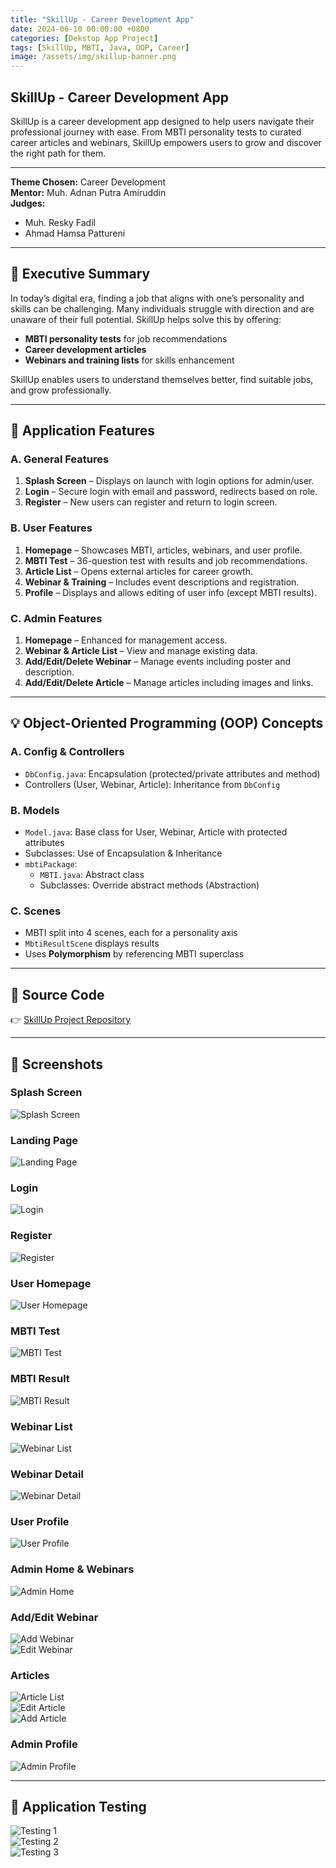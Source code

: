 ```yaml
---
title: "SkillUp - Career Development App"
date: 2024-06-10 00:00:00 +0800
categories: [Dekstop App Project]
tags: [SkillUp, MBTI, Java, OOP, Career]
image: /assets/img/skillup-banner.png
---
```



## SkillUp - Career Development App

SkillUp is a career development app designed to help users navigate their professional journey with ease. From MBTI personality tests to curated career articles and webinars, SkillUp empowers users to grow and discover the right path for them.

---

**Theme Chosen:** Career Development  
**Mentor:** Muh. Adnan Putra Amiruddin  
**Judges:**  
- Muh. Resky Fadil  
- Ahmad Hamsa Pattureni  

---

## 🧠 Executive Summary

In today’s digital era, finding a job that aligns with one’s personality and skills can be challenging. Many individuals struggle with direction and are unaware of their full potential. SkillUp helps solve this by offering:

- **MBTI personality tests** for job recommendations
- **Career development articles**
- **Webinars and training lists** for skills enhancement

SkillUp enables users to understand themselves better, find suitable jobs, and grow professionally.

---

## 📲 Application Features

### A. General Features

1. **Splash Screen** – Displays on launch with login options for admin/user.  
2. **Login** – Secure login with email and password, redirects based on role.  
3. **Register** – New users can register and return to login screen.  

### B. User Features

1. **Homepage** – Showcases MBTI, articles, webinars, and user profile.  
2. **MBTI Test** – 36-question test with results and job recommendations.  
3. **Article List** – Opens external articles for career growth.  
4. **Webinar & Training** – Includes event descriptions and registration.  
5. **Profile** – Displays and allows editing of user info (except MBTI results).  

### C. Admin Features

1. **Homepage** – Enhanced for management access.  
2. **Webinar & Article List** – View and manage existing data.  
3. **Add/Edit/Delete Webinar** – Manage events including poster and description.  
4. **Add/Edit/Delete Article** – Manage articles including images and links.  

---

## 💡 Object-Oriented Programming (OOP) Concepts

### A. Config & Controllers

- `DbConfig.java`: Encapsulation (protected/private attributes and method)  
- Controllers (User, Webinar, Article): Inheritance from `DbConfig`  

### B. Models

- `Model.java`: Base class for User, Webinar, Article with protected attributes  
- Subclasses: Use of Encapsulation & Inheritance  
- `mbtiPackage`:  
  - `MBTI.java`: Abstract class  
  - Subclasses: Override abstract methods (Abstraction)  

### C. Scenes

- MBTI split into 4 scenes, each for a personality axis  
- `MbtiResultScene` displays results  
- Uses **Polymorphism** by referencing MBTI superclass  

---

## 🔗 Source Code

👉 [SkillUp Project Repository](https://github.com/harmeliayra17/skill-up-project)

---

## 📸 Screenshots

### Splash Screen  
![Splash Screen](https://github.com/harmeliayra17/skill-up-project/assets/144916838/9364409e-a07e-4064-85c9-4f66f73968fe)

### Landing Page  
![Landing Page](https://github.com/harmeliayra17/skill-up-project/assets/144916838/0ea37372-3a67-40e5-ace7-5507bbc85cf7)

### Login  
![Login](https://github.com/harmeliayra17/skill-up-project/assets/144916838/f2fd4ead-22dd-4b5f-a52a-28cacd4808b1)

### Register  
![Register](https://github.com/harmeliayra17/skill-up-project/assets/144916838/183b3513-42ff-4c11-99f7-4cd808aa1621)

### User Homepage  
![User Homepage](https://github.com/harmeliayra17/skill-up-project/assets/144916838/3c65c264-79de-409f-bf38-bd185c18f9e3)

### MBTI Test  
![MBTI Test](https://github.com/harmeliayra17/skill-up-project/assets/144916838/3b6b8121-d3de-4bdb-bc69-3783b1172507)

### MBTI Result  
![MBTI Result](https://github.com/harmeliayra17/skill-up-project/assets/144916838/37755456-51be-42fc-8ca0-7dcfb16c7f55)

### Webinar List  
![Webinar List](https://github.com/harmeliayra17/skill-up-project/assets/144916838/f8d8afb8-f228-4b72-9e96-fce8abb767b0)

### Webinar Detail  
![Webinar Detail](https://github.com/harmeliayra17/skill-up-project/assets/144916838/7245baa1-49ed-4b61-b709-db8f0241eee8)

### User Profile  
![User Profile](https://github.com/harmeliayra17/skill-up-project/assets/144916838/a4af29ce-7984-48c7-b407-9483e7660b9a)

### Admin Home & Webinars  
![Admin Home](https://github.com/harmeliayra17/skill-up-project/assets/144916838/17834d43-706e-4379-b587-3e5a279ddc3a)

### Add/Edit Webinar  
![Add Webinar](https://github.com/harmeliayra17/skill-up-project/assets/144916838/c8fb06a4-58c4-4aa4-a311-cc4d6e56281a)  
![Edit Webinar](https://github.com/harmeliayra17/skill-up-project/assets/144916838/bbd5aae0-bfec-4e60-98d5-f0a8c4f8fa59)

### Articles  
![Article List](https://github.com/harmeliayra17/skill-up-project/assets/144916838/59321622-3a79-4402-8d53-4b809cd0ade0)  
![Edit Article](https://github.com/harmeliayra17/skill-up-project/assets/144916838/f5db5efe-5459-462a-be5a-9c7a9e8c85a7)  
![Add Article](https://github.com/harmeliayra17/skill-up-project/assets/144916838/db5c502d-ac91-449b-84ef-aa138d527d3d)

### Admin Profile  
![Admin Profile](https://github.com/harmeliayra17/skill-up-project/assets/144916838/dffef76c-3657-4e4f-af2c-bdae57205794)

---

## 🧪 Application Testing

![Testing 1](https://github.com/harmeliayra17/skill-up-project/assets/144916838/b531fa08-a62d-4b19-9a1d-b15ae18ef952)  
![Testing 2](https://github.com/harmeliayra17/skill-up-project/assets/144916838/e9bdf8c9-8239-4d78-b2ac-65a72658d238)  
![Testing 3](https://github.com/harmeliayra17/skill-up-project/assets/144916838/66721ddd-0c81-48e7-bab7-331e881586f6)
